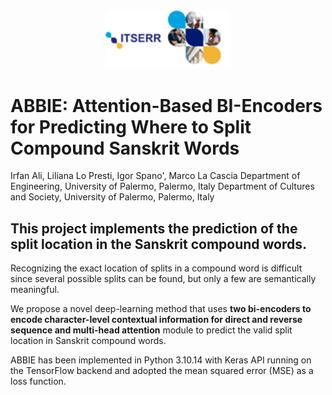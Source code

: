 <div align="center">
  <img src="ITSERR.png" alt="Alt Text" width="200">
</div>

# ABBIE: Attention-Based BI-Encoders for Predicting Where to Split Compound Sanskrit Words
Irfan Ali, Liliana Lo Presti, Igor Spano', Marco La Cascia
Department of Engineering, University of Palermo, Palermo, Italy
Department of Cultures and Society, University of Palermo, Palermo, Italy

## This project implements the prediction of the split location in the Sanskrit compound words. 

Recognizing the exact location of splits in a compound word is difficult since several possible splits can be found, but only a few are semantically meaningful.
 
We propose a novel deep-learning method that uses **two bi-encoders to encode character-level contextual information for direct and reverse sequence and multi-head attention** module to predict the valid split location in Sanskrit compound words.

ABBIE has been implemented in Python 3.10.14 with Keras API running on the TensorFlow backend and adopted the mean squared error (MSE) as a loss function.
